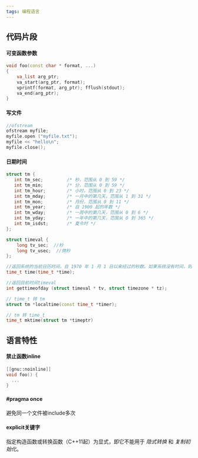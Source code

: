 ```yaml
---
tags: 编程语言
---
```



## 代码片段
#### 可变函数参数

```cpp
void foo(const char * format, ...)
{
    va_list arg_ptr;
    va_start(arg_ptr, format);
    vprintf(format, arg_ptr); fflush(stdout);
    va_end(arg_ptr);
}
```

#### 写文件

```cpp
//ofstream
ofstream myfile;
myfile.open ("myfile.txt");
myfile << "hello\n";
myfile.close();
```

#### 日期时间
```cpp
struct tm {
   int tm_sec;         /* 秒，范围从 0 到 59 */
   int tm_min;         /* 分，范围从 0 到 59 */
   int tm_hour;        /* 小时，范围从 0 到 23 */
   int tm_mday;        /* 一月中的第几天，范围从 1 到 31 */
   int tm_mon;         /* 月份，范围从 0 到 11 */
   int tm_year;        /* 自 1900 起的年数 */
   int tm_wday;        /* 一周中的第几天，范围从 0 到 6 */
   int tm_yday;        /* 一年中的第几天，范围从 0 到 365 */
   int tm_isdst;       /* 夏令时 */    
};

struct timeval {
    long tv_sec;  //秒
    long tv_usec;  //微秒
};

//返回系统的当前日历时间，自 1970 年 1 月 1 日以来经过的秒数。如果系统没有时间，则返回 -1。
time_t time(time_t *time);

//返回目前时间timeval
int gettimeofday (struct timeval * tv, struct timezone * tz);

// time_t 转 tm
struct tm *localtime(const time_t *timer);

// tm 转 time_t
time_t mktime(struct tm *timeptr)
```

## 语言特性

#### 禁止函数inline

```cpp
[[gnu::noinline]]
void foo() {
  ...
}
```

#### #pragma once

避免同一个文件被include多次

#### explicit关键字

指定构造函数或转换函数（C++11起）为显式，即它不能用于 *隐式转换* 和 *复制初始化*。